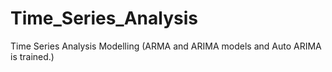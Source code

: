 # Time_Series_Analysis
Time Series Analysis Modelling (ARMA and ARIMA models and Auto ARIMA is trained.)
